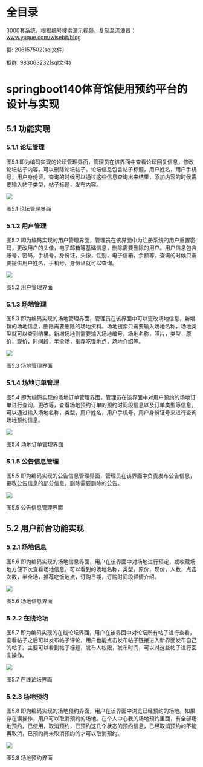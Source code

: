 # 全目录

3000套系统，根据编号搜索演示视频，复制至流浪器：www.yuque.com/wisebit/blog


<p>抠: 206157502(sql文件)</p>
<p>抠群: 983063232(sql文件)</p>



# springboot140体育馆使用预约平台的设计与实现

## 5.1 功能实现
### 5.1.1 论坛管理
图5.1 即为编码实现的论坛管理界面，管理员在该界面中查看论坛回复信息，修改论坛帖子内容，可以删除论坛帖子。论坛信息包含帖子标题，用户姓名，用户手机号，用户身份证，查询的时候可以通过这些信息查询出来结果，添加内容的时候需要输入帖子类型，帖子标题，发布内容。

![](/md/blog.014.png)

图5.1 论坛管理界面

### 5.1.2 用户管理
图5.2 即为编码实现的用户管理界面，管理员在该界面中为注册系统的用户重置密码，更改用户的头像，电子邮箱等基础信息，删除需要删除的用户。用户信息包含账号，密码，手机号，身份证，头像，性别，电子信箱，余额等。查询的时候只需要提供用户姓名，手机号，身份证就可以查询。

![](/md/blog.015.png)

图5.2 用户管理界面

### 5.1.3 场地管理
图5.3 即为编码实现的场地管理界面，管理员在该界面中可以更改场地信息，新增新的场地信息，删除需要删除的场地资料。场地搜索只需要输入场地名称，场地类型就可以查到结果。新增场地则需要输入场地编号，场地名称，照片，类型，原价，现价，时间段，半全场，推荐吃饭地点，场地介绍等。

![](/md/blog.016.png)

图5.3 场地管理界面

### 5.1.4 场地订单管理
图5.4 即为编码实现的场地订单管理界面，管理员在该界面中对用户预约的场地订单进行查询，更改等，查看场地预约订单的预约时间段信息以及订单类型等信息。可以通过输入场地名称，类型，用户姓名，用户手机号，用户身份证号来进行查询场地预约信息。

![](/md/blog.017.png)

图5.4 场地订单管理界面


### 5.1.5 公告信息管理
图5.5 即为编码实现的公告信息管理界面，管理员在该界面中负责发布公告信息，更改公告信息的部分信息，删除需要删除的公告。

![](/md/blog.018.png)

图5.5 公告信息管理界面
## 5.2 用户前台功能实现
### 5.2.1 场地信息
图5.6 即为编码实现的场地信息界面，用户在该界面中对场地进行预定，或收藏场地方便下次查看场地信息。可以看到的场地名称，类型，原价，现价，人数，点击次数，半全场，推荐吃饭地点，订购日期，订购时间段详情介绍。

![](/md/blog.019.png)

图5.6 场地信息界面

### 5.2.2 在线论坛
图5.7 即为编码实现的在线论坛界面，用户在该界面中对论坛所有帖子进行查看，查看帖子之后可以发布帖子评论，用户也能点击发布帖子链接进入新界面发布自己的帖子。主要可以看到帖子标题，发布人权限，发布时间，可以对这些帖子进行回复操作。

![](/md/blog.020.png)

图5.7 在线论坛界面
### 5.2.3 场地预约
图5.8 即为编码实现的场地预约界面，用户在该界面中浏览已经预约的场地。如果存在误操作，用户可以取消预约的场地。在个人中心我的场地预约里面，有全部场地预约，已使用，取消预约，已预约这几个状态的预约信息，已经取消预约的不能再取消，已预约尚未取消预约的才可以取消预约。

![](/md/blog.021.png)

图5.8 场地预约界面
